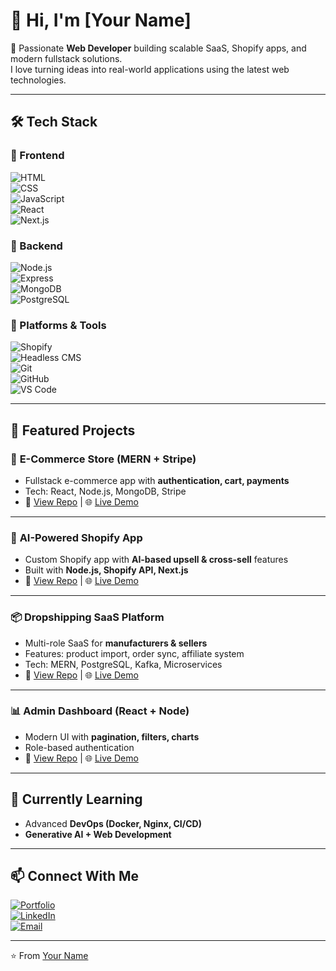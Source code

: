 # 👋 Hi, I'm [Your Name]  

🚀 Passionate **Web Developer** building scalable SaaS, Shopify apps, and modern fullstack solutions.  
I love turning ideas into real-world applications using the latest web technologies.  

---

## 🛠️ Tech Stack  

### 🔹 Frontend  
![HTML](https://img.shields.io/badge/-HTML5-E34F26?logo=html5&logoColor=white)  
![CSS](https://img.shields.io/badge/-CSS3-1572B6?logo=css3&logoColor=white)  
![JavaScript](https://img.shields.io/badge/-JavaScript-F7DF1E?logo=javascript&logoColor=black)  
![React](https://img.shields.io/badge/-React-61DAFB?logo=react&logoColor=black)  
![Next.js](https://img.shields.io/badge/-Next.js-000000?logo=nextdotjs&logoColor=white)  

### 🔹 Backend  
![Node.js](https://img.shields.io/badge/-Node.js-339933?logo=node.js&logoColor=white)  
![Express](https://img.shields.io/badge/-Express.js-000000?logo=express&logoColor=white)  
![MongoDB](https://img.shields.io/badge/-MongoDB-47A248?logo=mongodb&logoColor=white)  
![PostgreSQL](https://img.shields.io/badge/-PostgreSQL-4169E1?logo=postgresql&logoColor=white)  

### 🔹 Platforms & Tools  
![Shopify](https://img.shields.io/badge/-Shopify-7AB55C?logo=shopify&logoColor=white)  
![Headless CMS](https://img.shields.io/badge/-Headless%20CMS-FF6F00?logo=strapi&logoColor=white)  
![Git](https://img.shields.io/badge/-Git-F05032?logo=git&logoColor=white)  
![GitHub](https://img.shields.io/badge/-GitHub-181717?logo=github&logoColor=white)  
![VS Code](https://img.shields.io/badge/-VSCode-007ACC?logo=visualstudiocode&logoColor=white)  

---

## 📌 Featured Projects  

### 🛒 **E-Commerce Store (MERN + Stripe)**  
- Fullstack e-commerce app with **authentication, cart, payments**  
- Tech: React, Node.js, MongoDB, Stripe  
- 🔗 [View Repo](#) | 🌐 [Live Demo](#)  

---

### 🤖 **AI-Powered Shopify App**  
- Custom Shopify app with **AI-based upsell & cross-sell** features  
- Built with **Node.js, Shopify API, Next.js**  
- 🔗 [View Repo](#) | 🌐 [Live Demo](#)  

---

### 📦 **Dropshipping SaaS Platform**  
- Multi-role SaaS for **manufacturers & sellers**  
- Features: product import, order sync, affiliate system  
- Tech: MERN, PostgreSQL, Kafka, Microservices  
- 🔗 [View Repo](#) | 🌐 [Live Demo](#)  

---

### 📊 **Admin Dashboard (React + Node)**  
- Modern UI with **pagination, filters, charts**  
- Role-based authentication  
- 🔗 [View Repo](#) | 🌐 [Live Demo](#)  

---

## 🌱 Currently Learning  
- Advanced **DevOps (Docker, Nginx, CI/CD)**  
- **Generative AI + Web Development**  

---

## 📫 Connect With Me  

[![Portfolio](https://img.shields.io/badge/Portfolio-%23000000.svg?&style=for-the-badge&logo=Google-chrome&logoColor=white)](https://yourportfolio.com)  
[![LinkedIn](https://img.shields.io/badge/LinkedIn-%230077B5.svg?&style=for-the-badge&logo=linkedin&logoColor=white)](https://linkedin.com/in/yourusername)  
[![Email](https://img.shields.io/badge/Email-%23EA4335.svg?&style=for-the-badge&logo=gmail&logoColor=white)](mailto:youremail@gmail.com)  

---

⭐️ From [Your Name](https://github.com/yourusername)

